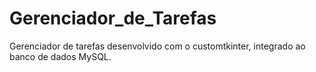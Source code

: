 # Gerenciador_de_Tarefas
Gerenciador de tarefas desenvolvido com o customtkinter, integrado ao banco de dados MySQL.
